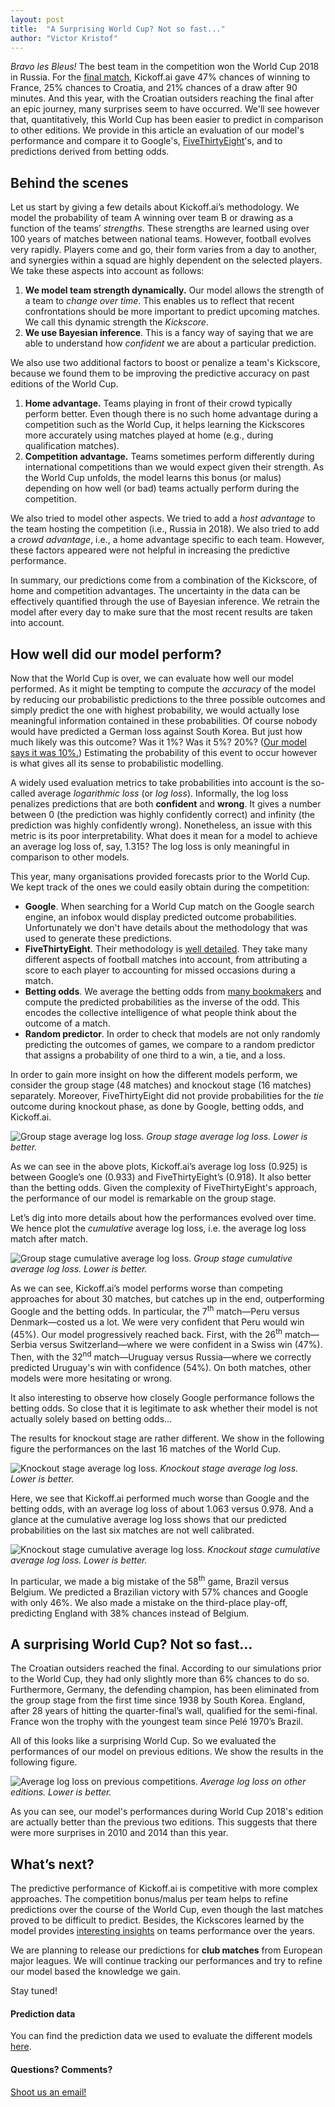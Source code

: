 ```yaml
---
layout: post
title:  "A Surprising World Cup? Not so fast..."
author: "Victor Kristof"
---
```


*Bravo les Bleus!* The best team in the competition won the World Cup 2018 in
Russia. For the [final match][final], Kickoff.ai gave 47% chances of winning to
France, 25% chances to Croatia, and 21% chances of a draw after 90 minutes.  And
this year, with the Croatian outsiders reaching the final after an epic journey,
many surprises seem to have occurred.  We'll see however that, quantitatively,
this World Cup has been easier to predict in comparison to other editions.
We provide in this article an evaluation of our model's
performance and compare it to Google's, [FiveThirtyEight][538]'s, and
to predictions derived from betting odds.

## Behind the scenes

Let us start by giving a few details about Kickoff.ai’s methodology. We model the
probability of team A winning over team B or drawing as a function of the teams’
*strengths*. These strengths are learned using over 100 years of matches
between national teams. However, football evolves very rapidly. Players come and
go, their form varies from a day to another, and synergies within a squad are
highly dependent on the selected players. We take these aspects into account as
follows:

1. **We model team strength dynamically.** Our model allows the strength of
   a team to *change over time*.  This enables us to reflect that recent
   confrontations should be more important to predict upcoming matches. We call
   this dynamic strength the *Kickscore*.
2. **We use Bayesian inference**. This is a fancy way of saying that we are able
   to understand how *confident* we are about a particular prediction.

We also use two additional factors to boost or penalize a team's Kickscore,
because we found them to be improving the predictive accuracy on past editions
of the World Cup.

1. **Home advantage.** Teams playing in front of their crowd typically perform
   better. Even though there is no such home advantage during a competition
   such as the World Cup, it helps learning the Kickscores more accurately
   using matches played at home (e.g., during qualification matches).
2. **Competition advantage.** Teams sometimes perform differently during
   international competitions than we would expect given their strength. As the
   World Cup unfolds, the model learns this bonus (or malus) depending on how
   well (or bad) teams actually perform during the competition.

We also tried to model other aspects. We tried to add a *host advantage* to the
team
hosting the competition (i.e., Russia in 2018). We also tried to add a *crowd
advantage*, i.e., a home advantage specific to each team. However, these
factors appeared were not helpful in increasing the predictive performance.

In summary, our predictions come from a combination of the Kickscore, of home
and competition advantages. The uncertainty in the data can be effectively
quantified through the use of Bayesian inference. We retrain the model after
every day to make sure that the most recent results are taken into account.

## How well did our model perform?

Now that the World Cup is over, we can evaluate how well our model performed. As
it might be tempting to compute the *accuracy* of the model by reducing our
probabilistic predictions to the three possible outcomes and simply predict the
one with highest probability, we would actually lose meaningful information
contained in these probabilities. Of course nobody would have predicted a German
loss against South Korea. But just how much likely was this outcome? Was it 1%?
Was it 5%? 20%? ([Our model says it was 10%.][korger]) Estimating the
probability of this
event to occur however is what gives all its sense to probabilistic modelling.

A widely used evaluation metrics to take probabilities into account is the
so-called average *logarithmic loss* (or *log loss*). Informally, the
log loss penalizes predictions that are both **confident** and **wrong**. It
gives a number between 0 (the prediction was highly confidently correct) and
infinity (the prediction was highly confidently wrong). Nonetheless, an issue
with this metric is its poor interpretability. What does it mean for a model to
achieve an average log loss of, say, 1.315? The log loss is only meaningful in
comparison to other models.

This year, many organisations provided forecasts prior to the World Cup. We kept
track of the ones we could easily obtain during the competition:

- **Google**. When searching for a World Cup match on the Google search engine,
  an infobox would display predicted outcome probabilities. Unfortunately we
  don't have details about the methodology that was used to generate these
  predictions.
- **FiveThirtyEight**. Their methodology is [well detailed][538method].
  They take many different aspects of football matches into account, from
  attributing a score to each player to accounting for missed occasions during
  a match.
- **Betting odds**. We average the betting odds from [many
  bookmakers][betting-odds] and compute the predicted probabilities as the
  inverse of the odd. This encodes the collective intelligence of what people
  think about the outcome of a match.
- **Random predictor**. In order to check that models are not only randomly
  predicting the outcomes of games, we compare to a random predictor that
  assigns a probability of one third to a win, a tie, and a loss.

In order to gain more insight on how the different models perform, we consider
the group stage (48 matches) and knockout stage (16 matches) separately.
Moreover, FiveThirtyEight did not provide probabilities for the *tie* outcome
during knockout phase, as done by Google, betting odds, and Kickoff.ai.

![Group stage average log loss.](/assets/posts/wc18-analysis/grp-bar.png)
_Group stage average log loss. Lower is better._

As we can see in the above plots, Kickoff.ai’s average log loss (0.925) is
between Google’s one (0.933) and FiveThirtyEight’s (0.918). It also better than
the betting odds. Given the complexity of FiveThirtyEight's approach, the
performance of our model is remarkable on the group stage.

Let’s dig into more details about how the performances evolved over time. We
hence plot the *cumulative* average log loss, i.e. the average log loss match
after match.

![Group stage cumulative average log loss.](/assets/posts/wc18-analysis/grp-cumavg.png)
_Group stage cumulative average log loss. Lower is better._

As we can see, Kickoff.ai’s model performs worse than competing approaches for
about 30 matches, but catches up in the end, outperforming Google and the
betting odds. In particular, the 7<sup>th</sup> match—Peru versus Denmark—costed
us a lot. We were very confident that Peru would win (45%). Our model
progressively reached back. First, with the 26<sup>th</sup> match—Serbia versus
Switzerland—where we were confident in a Swiss win (47%). Then, with the
32<sup>nd</sup> match—Uruguay versus Russia—where we correctly predicted
Uruguay's win with confidence (54%). On both matches, other models were more
hesitating or wrong.

It also interesting to observe how closely Google performance follows the
betting odds. So close that it is legitimate to ask whether their model is not
actually solely based on betting odds...

The results for knockout stage are rather different. We show in the following
figure the performances on the last 16 matches of the World Cup.

![Knockout stage average log loss.](/assets/posts/wc18-analysis/ko-bar.png)
_Knockout stage average log loss. Lower is better._

Here, we see that Kickoff.ai performed much worse than Google and the betting
odds, with an average log loss of about 1.063 versus 0.978. And a glance at the
cumulative average log loss shows that our predicted probabilities on the last
six matches are not well calibrated.

![Knockout stage cumulative average log loss.](/assets/posts/wc18-analysis/ko-cumavg.png)
_Knockout stage cumulative average log loss. Lower is better._

In particular, we made a big mistake of the 58<sup>th</sup> game, Brazil versus
Belgium. We predicted a Brazilian victory with 57% chances and Google with only
46%. We also made a mistake on the third-place play-off, predicting England
with 38% chances instead of Belgium.

## A surprising World Cup? Not so fast...

The Croatian outsiders reached the final. According to our simulations prior to
the World Cup, they had only slightly more than 6% chances to do so.
Furthermore, Germany, the defending champion, has been eliminated from the group
stage from the first time since 1938 by South Korea. England, after 28 years of
hitting the quarter-final’s wall, qualified for the semi-final. France won the
trophy with the youngest team since Pelé 1970’s Brazil.

All of this looks like a surprising World Cup. So we evaluated the performances
of our model on previous editions. We show the results in the following figure.

![Average log loss on previous competitions.](/assets/posts/wc18-analysis/previous.png)
_Average log loss on other editions. Lower is better._

As you can see, our model's performances during World Cup 2018's edition are
actually better than the previous two editions. This suggests that there were
more surprises in 2010 and 2014 than this year.

## What’s next?

The predictive performance of Kickoff.ai is competitive with more complex
approaches. The competition bonus/malus per team helps to refine predictions
over the course of the World Cup, even though the last matches proved to be
difficult to predict. Besides, the Kickscores learned by the model provides
[interesting insights][teams] on teams performance over the years.

We are planning to release our predictions for **club matches** from European
major leagues. We will continue tracking our performances and try to refine our
model based the knowledge we gain.

Stay tuned!

#### Prediction data

You can find the prediction data we used to evaluate the different models
[here]().

#### Questions? Comments?

[Shoot us an email!][email]

[final]: http://kickoff.ai/match/20236
[korger]: http://kickoff.ai/match/19067
[538]: https://projects.fivethirtyeight.com/2018-world-cup-predictions/
[538method]:https://fivethirtyeight.com/features/how-our-2018-world-cup-predictions-work/
[betting-odds]:http://www.betexplorer.com/soccer/world/world-cup/results/?stage=OneVXSrp
[teams]: http://kickoff.ai/teams
[email]: mailto:info@kickoff.ai
